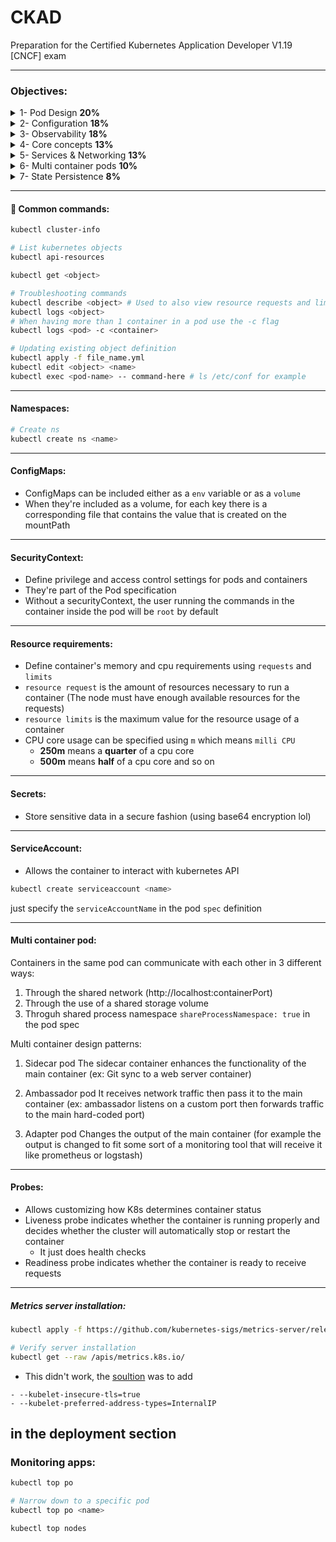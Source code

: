 # CKAD
Preparation for the Certified Kubernetes Application Developer V1.19 [CNCF] exam

---

### Objectives:

<details>
<summary>1- Pod Design <b>20%</b></summary>
<p>

1. Deployments, Rolling updates and Rollbacks
2. Jobs and CronJobs
3. Labels, Selectors and annotations
</p>
</details>

<details>
<summary>2- Configuration <b>18%</b></summary>
<p>

1. ConfigMaps
2. SecurityContexts
3. Resource requirements
4. Secrets
5. ServiceAccounts
</p>
</details>

<details>
<summary>3- Observability <b>18%</b></summary>
<p>

1. Probes (Liveness, Readiness)
2. Container Logging
3. Application Monitoring
4. Debugging

</p>
</details>

<details>
<summary>4- Core concepts <b>13%</b></summary>
<p>

1. API primitives `Objects`
2. Basic pod creation and configuration

</p>
</details>

<details>
<summary>5- Services & Networking <b>13%</b></summary>
<p>

* Understand Services & Network Policies

</p>
</details>

<details>
<summary>6- Multi container pods <b>10%</b></summary>
<p>

* Ambassador
* Adapter
* Sidecar 

</p>
</details>

<details>
<summary>7- State Persistence <b>8%</b></summary>
<p>

* PVs & PVCs

</p>
</details>

---

#### :gem: Common commands:

```bash
kubectl cluster-info

# List kubernetes objects 
kubectl api-resources 

kubectl get <object>

# Troubleshooting commands
kubectl describe <object> # Used to also view resource requests and limits
kubectl logs <object>
# When having more than 1 container in a pod use the -c flag 
kubectl logs <pod> -c <container>

# Updating existing object definition
kubectl apply -f file_name.yml
kubectl edit <object> <name>
kubectl exec <pod-name> -- command-here # ls /etc/conf for example


```

---
#### Namespaces:
```bash
# Create ns
kubectl create ns <name>
```

---

#### ConfigMaps:
- ConfigMaps can be included either as a `env` variable or as a `volume`
- When they're included as a volume, for each key there is a corresponding file that contains the value that is created on the mountPath

---

#### SecurityContext:
* Define privilege and access control settings for pods and containers
* They're part of the Pod specification
* Without a securityContext, the user running the commands in the container inside the pod will be `root` by default

---

#### Resource requirements:
- Define container's memory and cpu requirements using `requests` and `limits`
- `resource request` is the amount of resources necessary to run a container (The node must have enough available resources for the requests)
- `resource limits` is the maximum value for the resource usage of a container
- CPU core usage can be specified using `m` which means `milli CPU`
  - **250m** means a **quarter** of a cpu core 
  - **500m** means **half** of a cpu core and so on

---

#### Secrets:
* Store sensitive data in a secure fashion (using base64 encryption lol)

---

#### ServiceAccount:
* Allows the container to interact with kubernetes API

```bash
kubectl create serviceaccount <name>
```

just specify the `serviceAccountName` in the pod `spec` definition

---

#### Multi container pod:
Containers in the same pod can communicate with each other in 3 different ways:
1. Through the shared network (http://localhost:containerPort)
2. Through the use of a shared storage volume
3. Throguh shared process namespace `shareProcessNamespace: true` in the pod spec

Multi container design patterns:
1. Sidecar pod 
The sidecar container enhances the functionality of the main container (ex: Git sync to a web server container)

2. Ambassador pod
It receives network traffic then pass it to the main container (ex: ambassador listens on a custom port then forwards traffic to the main hard-coded port)

3. Adapter pod
Changes the output of the main container (for example the output is changed to fit some sort of a monitoring tool that will receive it like prometheus or logstash)

---

#### Probes:
- Allows customizing how K8s determines container status
- Liveness probe indicates whether the container is running properly and decides whether the cluster will automatically stop or restart the container
  - It just does health checks
- Readiness probe indicates whether the container is ready to receive requests 

---

##### Metrics server installation:
```bash
kubectl apply -f https://github.com/kubernetes-sigs/metrics-server/releases/download/v0.3.7/components.yaml

# Verify server installation
kubectl get --raw /apis/metrics.k8s.io/

```

* This didn't work, the [soultion](https://github.com/kubernetes-sigs/metrics-server/issues/300) was to add 
```
- --kubelet-insecure-tls=true
- --kubelet-preferred-address-types=InternalIP
```
in the deployment section
---

### Monitoring apps:

```bash
kubectl top po

# Narrow down to a specific pod
kubectl top po <name>

kubectl top nodes
```
